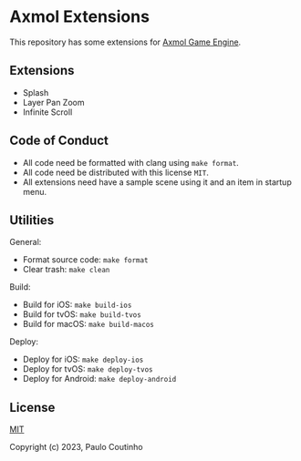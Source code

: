 # Axmol Extensions

This repository has some extensions for [Axmol Game Engine](https://github.com/axmolengine/axmol).

## Extensions

- Splash
- Layer Pan Zoom
- Infinite Scroll

## Code of Conduct

- All code need be formatted with clang using `make format`.
- All code need be distributed with this license `MIT`.
- All extensions need have a sample scene using it and an item in startup menu.

## Utilities

General:

- Format source code: `make format`
- Clear trash: `make clean`

Build:

- Build for iOS: `make build-ios`
- Build for tvOS: `make build-tvos`
- Build for macOS: `make build-macos`

Deploy:

- Deploy for iOS: `make deploy-ios`
- Deploy for tvOS: `make deploy-tvos`
- Deploy for Android: `make deploy-android`

## License

[MIT](http://opensource.org/licenses/MIT)

Copyright (c) 2023, Paulo Coutinho
